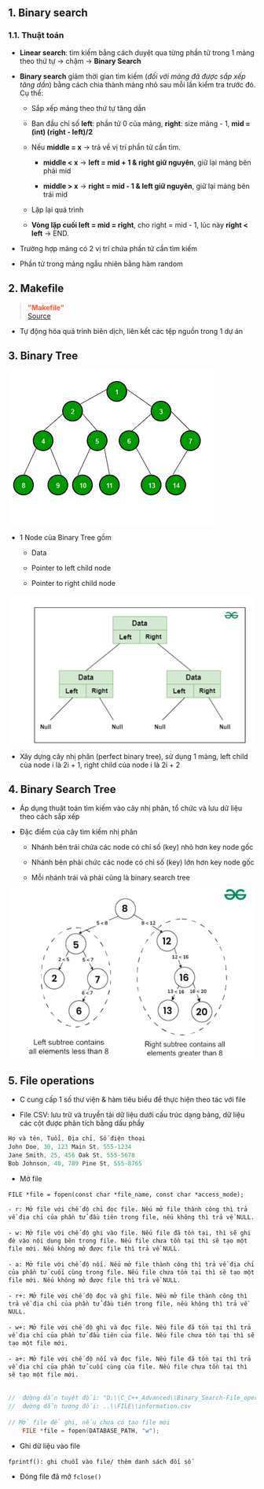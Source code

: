 ## 1. Binary search

### 1.1. Thuật toán

- **Linear search**: tìm kiếm bằng cách duyệt qua từng phần tử trong 1 mảng theo thứ tự -> chậm -> **Binary Search**

- **Binary search** giảm thời gian tìm kiếm (*đối với mảng đã được sắp xếp tăng dần*) bằng cách chia thành mảng nhỏ sau mỗi lần kiểm tra trước đó. Cụ thể:

    - Sắp xếp mảng theo thứ tự tăng dần

    - Ban đầu chỉ số **left**: phần tử 0 của mảng, **right**: size mảng - 1, **mid = (int) (right - left)/2**

    - Nếu **middle = x** -> trả về vị trí phần tử cần tìm. 
    
        - **middle < x** -> **left = mid + 1 & right giữ nguyên**, giữ lại mảng bên phải mid
  
        - **middle > x** -> **right = mid - 1 & left giữ nguyên**, giữ lại mảng bên trái mid

    - Lặp lại quá trình

    - **Vòng lặp cuối left = mid = right**, cho right = mid - 1, lúc này **right < left** -> END.

- Trường hợp mảng có 2 vị trí chứa phần tử cần tìm kiếm

- Phần tử trong mảng ngẫu nhiên bằng hàm random

## 2. Makefile

> <span style="color:#FF5733; font-weight:bold">"Makefile"</span>  
> [Source](https://docs.google.com/document/d/1orn_c-s46cFZCu2LZFVu9ztrV-fL6kTA/edit?tab=t.0#heading=h.gjdgxs)

- Tự động hóa quá trình biên dịch, liên kết các tệp nguồn trong 1 dự án

## 3. Binary Tree

![alt text](image.png)

- 1 Node của Binary Tree gồm

    - Data

    - Pointer to left child node

    - Pointer to right child node


![alt text](image-1.png)

- Xây dựng cây nhị phân (perfect binary tree), sử dụng 1 mảng, left child của node i là 2i + 1, right child của node i là 2i + 2

## 4. Binary Search Tree

- Áp dụng thuật toán tìm kiếm vào cây nhị phân, tổ chức và lưu dữ liệu theo cách sắp xếp

- Đặc điểm của cây tìm kiếm nhị phân

    - Nhánh bên trái chứa các node có chỉ số (key) nhỏ hơn key node gốc

    - Nhánh bên phải chức các node có chỉ số (key) lớn hơn key node gốc

    - Mỗi nhánh trái và phải cũng là binary search tree

![alt text](image-2.png)

## 5. File operations

- C cung cấp 1 số thư viện & hàm tiêu biểu để thực hiện theo tác với file

- File CSV: lưu trữ và truyền tải dữ liệu dưới cấu trúc dạng bảng, dữ liệu các cột được phân tích bằng dấu phẩy

```c
Họ và tên, Tuổi, Địa chỉ, Số điện thoại
John Doe, 30, 123 Main St, 555-1234
Jane Smith, 25, 456 Oak St, 555-5678
Bob Johnson, 40, 789 Pine St, 555-8765
```
- Mở file

`FILE *file = fopen(const char *file_name, const char *access_mode);`

    - r: Mở file với chế độ chỉ đọc file. Nếu mở file thành công thì trả về địa chỉ của phần tử đầu tiên trong file, nếu không thì trả về NULL.

    - w: Mở file với chế độ ghi vào file. Nếu file đã tồn tại, thì sẽ ghi đè vào nội dung bên trong file. Nếu file chưa tồn tại thì sẽ tạo một file mới. Nếu không mở được file thì trả về NULL.

    - a: Mở file với chế độ nối. Nếu mở file thành công thì trả về địa chỉ của phần tử cuối cùng trong file. Nếu file chưa tồn tại thì sẽ tạo một file mới. Nếu không mở được file thì trả về NULL.

    - r+: Mở file với chế độ đọc và ghi file. Nếu mở file thành công thì trả về địa chỉ của phần tử đầu tiên trong file, nếu không thì trả về NULL.

    - w+: Mở file với chế độ ghi và đọc file. Nếu file đã tồn tại thì trả về địa chỉ của phần tử đầu tiên của file. Nếu file chưa tồn tại thì sẽ tạo một file mới.

    - a+: Mở file với chế độ nối và đọc file. Nếu file đã tồn tại thì trả về địa chỉ của phần tử cuối cùng của file. Nếu file chưa tồn tại thì sẽ tạo một file mới.

```c

//  đường dẫn tuyệt đối: "D:\\C_C++_Advanced\\Binary_Search-File_operation\\FILE\\information.csv"
//  đường dẫn tương đối: ..\\FILE\\information.csv

// Mở file để ghi, nếu chưa có tạo file mới
    FILE *file = fopen(DATABASE_PATH, "w");
```

- Ghi dữ liệu vào file

`fprintf(): ghi chuỗi vào file/ thêm danh sách đối số`

- Đóng file đã mở `fclose()`



